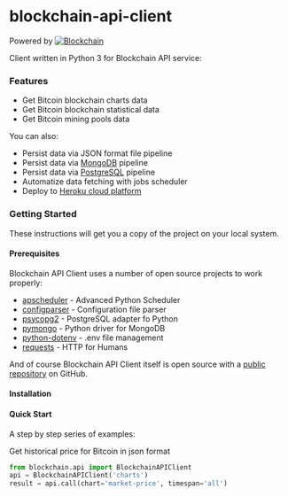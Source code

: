 # blockchain-api-client

Powered by [![Blockchain]()](https://blockchain.info/api)

Client written in Python 3 for Blockchain API service:

### Features

  - Get Bitcoin blockchain charts data
  - Get Bitcoin blockchain statistical data
  - Get Bitcoin mining pools data

You can also:

  - Persist data via JSON format file pipeline
  - Persist data via [MongoDB][mongoDB] pipeline
  - Persist data via [PostgreSQL][postgreSQL] pipeline
  - Automatize data fetching with jobs scheduler
  - Deploy to [Heroku cloud platform][heroku]

### Getting Started

These instructions will get you a copy of the project on your local system.

#### Prerequisites

Blockchain API Client uses a number of open source projects to work properly:

* [apscheduler] - Advanced Python Scheduler
* [configparser] - Configuration file parser
* [psycopg2] - PostgreSQL adapter fo Python
* [pymongo] - Python driver for MongoDB
* [python-dotenv] - .env file management
* [requests] - HTTP for Humans

And of course Blockchain API Client itself is open source with a [public repository][blockchain-api-client] on GitHub.

#### Installation

#### Quick Start

A step by step series of examples:

Get historical price for Bitcoin in json format
```python
from blockchain.api import BlockchainAPIClient
api = BlockchainAPIClient('charts')
result = api.call(chart='market-price', timespan='all')
```

[//]: # (These are reference links used in the body of this note and get stripped out when the markdown processor does its job. There is no need to format nicely because it shouldn't be seen.)

[apscheduler]: <https://github.com/agronholm/apscheduler>
[blockchain-api-client]: <https://github.com/sdediego/blockchain-api-client>
[configparser]: <https://github.com/python/cpython/blob/3.5/Lib/configparser.py>
[heroku]: <https://www.heroku.com>
[mongoDB]: <https://www.mongodb.com>
[postgreSQL]: <https://www.postgresql.org/>
[psycopg2]: <http://initd.org/psycopg/>
[pymongo]: <https://github.com/mongodb/mongo-python-driver>
[python-dotenv]: <https://github.com/theskumar/python-dotenv>
[requests]: <https://github.com/requests/requests>
